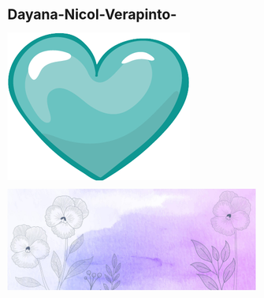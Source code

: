 # Dayana-Nicol-Verapinto-
![](https://github.com/Dayana-jpg/Dayana-Nicol-Verapinto-/blob/c5cc60e29f5b3e2bf3ea6296137ec1a0f236305c/17811.png)

![](https://github.com/Dayana-jpg/Dayana-Nicol-Verapinto-/blob/2d18f720a69f2ec6cdbcf491110503a382fc7333/imagen.jpg)
